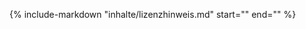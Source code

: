{%
   include-markdown "inhalte/lizenzhinweis.md"
   start="<!--intro-start-->"
   end="<!--intro-ende-->"
%}